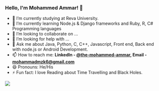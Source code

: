 ### Hello, I'm Mohammed Ammar! 👋




- 🔭 I’m currently studying at Reva University.
- 🌱 I’m currently learning Node.js & Django frameworks and Ruby, R, C# Programming languages
- 👯 I’m looking to collaborate on ...
- 🤔 I’m looking for help with ...
- 💬 Ask me about Java, Python, C, C++, Javascript, Front end, Back end with node.js or Android Development.
- 📫 How to reach me:  **LinkedIn - [@the-mohammed-ammar](https://www.linkedin.com/in/the-mohammed-ammar/), Email - [mohammadmzk6@gmail.com](mohammadmzk6@gmail.com)**
- 😄 Pronouns: He/His
- ⚡ Fun fact: I love Reading about Time Travelling and Black Holes.


<img src="https://github-readme-stats.vercel.app/api?username=ammarDeveloper&&show_icon=true&title_color=fffffff&icon_color=bb2acf&text_color=def7dc&bg_color=151515">
